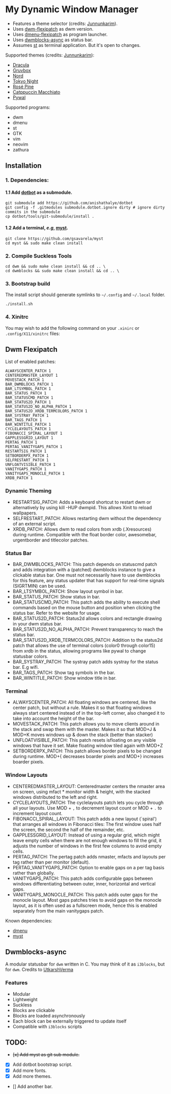# My Dynamic Window Manager

* Features a theme selector (credits: [Junnunkarim](https://github.com/junnunkarim/dotfiles-linux)).
* Uses [dwm-flexipatch](https://github.com/bakkeby/dwm-flexipatch) as dwm version.
* Uses [dmenu-flexipatch](https://github.com/bakkeby/dmenu-flexipatch) as program launcher.
* Uses [dwmblocks-async](#dwmblocks-async) as status bar.
* Assumes [st](https://github.com/gsavarela/myst) as terminal application. But it's open to changes.

Supported themes (credits: [Junnunkarim](https://github.com/junnunkarim/dotfiles-linux)):

* [Dracula](https://draculatheme.com/)
* [Gruvbox](https://github.com/morhetz/gruvbox)
* [Nord](https://www.nordtheme.com/)
* [Tokyo Night](https://github.com/folke/tokyonight.nvim)
* [Rosé Pine](https://rosepinetheme.com/)
* [Catppuccin Macchiato](https://github.com/catppuccin/catppuccin)
* [Pywal](https://github.com/dylanaraps/pywal)

Supported programs:

* dwm 
* dmenu
* st
* GTK
* vim
* neovim
* zathura

## Installation

### 1. Dependencies:
#### 1.1 Add [dotbot](https://github.com/anishathalye/dotbot) as a submodule.

```
git submodule add https://github.com/anishathalye/dotbot
git config -f .gitmodules submodule.dotbot.ignore dirty # ignore dirty commits in the submodule
cp dotbot/tools/git-submodule/install .
```


#### 1.2 Add a terminal, *e.g*, [myst](https://github.com/gsavarela/myst).

```
git clone https://github.com/gsavarela/myst
cd myst && sudo make clean install
```


### 2. Compile Suckless Tools

```
cd dwm && sudo make clean install && cd .. \
cd dwmblocks && sudo make clean install && cd .. \
```


### 3. Bootstrap build 

The install script should generate symlinks to  `~/.config` and `~/.local` folder. 

```
./install.sh
```


### 4. Xinitrc

You may wish to add the following command on your `.xinirc` or `.config/X11/xinitrc` files:



## Dwm Flexipatch

List of enabled patches:

```
ALWAYSCENTER_PATCH 1
CENTEREDMASTER_LAYOUT 1
MOVESTACK_PATCH 1
BAR_DWMBLOCKS_PATCH 1
BAR_LTSYMBOL_PATCH 1
BAR_STATUS_PATCH 1
BAR_STATUSCMD_PATCH 1
BAR_STATUS2D_PATCH 1
BAR_STATUS2D_NO_ALPHA_PATCH 1
BAR_STATUS2D_XRDB_TERMCOLORS_PATCH 1
BAR_SYSTRAY_PATCH 1
BAR_TAGS_PATCH 1
BAR_WINTITLE_PATCH 1
CYCLELAYOUTS_PATCH 1 
FIBONACCI_SPIRAL_LAYOUT 1
GAPPLESSGRID_LAYOUT 1
PERTAG_PATCH 1
PERTAG_VANITYGAPS_PATCH 1
RESTARTSIG_PATCH 1
SETBORDERPX_PATCH 1
SELFRESTART_PATCH 1
UNFLOATVISIBLE_PATCH 1
VANITYGAPS_PATCH 1
VANITYGAPS_MONOCLE_PATCH 1
XRDB_PATCH 1
```
### Dynamic Theming

* RESTARTSIG_PATCH: Adds a keyboard shortcut to restart dwm or alternatively by using kill -HUP dwmpid. This allows Xinit to reload wallpapers.
* SELFRESTART_PATCH: Allows restarting dwm without the dependency of an external script.
* XRDB_PATCH:  Allows dwm to read colors from xrdb (.Xresources) during runtime. Compatible with the float border color, awesomebar, urgentborder and titlecolor patches.


### Status Bar

* BAR_DWMBLOCKS_PATCH:  This patch depends on statuscmd patch and adds integration with a (patched)
 dwmblocks instance to give a clickable status bar. One must not necessarily
 have to use dwmblocks for this feature, any status updater that has support
 for real-time signals (SIGRTMIN) can be used.
* BAR_LTSYMBOL_PATCH: Show layout symbol in bar.
* BAR_STATUS_PATCH:  Show status in bar.
* BAR_STATUSCMD_PATCH: This patch adds the ability to execute shell commands based on the mouse button and position when clicking the status bar. Refer to the website for usage.
* BAR_STATUS2D_PATCH: Status2d allows colors and rectangle drawing in your dwm status bar.
* BAR_STATUS2D_NO_ALPHA_PATCH: Prevent transparency to reach the status bar.
* BAR_STATUS2D_XRDB_TERMCOLORS_PATCH: Addition to the status2d patch that allows the use of terminal colors (color0 through color15) from xrdb in the status, allowing programs like pywal to change statusbar colors. 
* BAR_SYSTRAY_PATCH: The systray patch adds systray for the status bar. E.g wifi.
* BAR_TAGS_PATCH: Show tag symbols in the bar.
* BAR_WINTITLE_PATCH: Show window title in bar.

### Terminal

* ALWAYSCENTER_PATCH: All floating windows are centered, like the center patch, but without a rule. Makes it so that floating windows always start centered instead of in the top-left corner, also changed it to take into account the height of the bar.
* MOVESTACK_PATCH: This patch allows you to move clients around in the stack and swap them with the master. Makes it so that MOD+J & MOD+K moves windows up & down the stack (better than stacker)
* UNFLOATVISIBLE_PATCH: This patch resets isfloating on any visible windows that have it set. Make floating window tiled again with MOD+Z
* SETBORDERPX_PATCH: This patch allows border pixels to be changed during runtime. MOD+{ decreases boarder pixels and MOD+} increases boarder pixels.


### Window Layouts
* CENTEREDMASTER_LAYOUT: Centeredmaster centers the nmaster area on screen, using mfact * monitor width & height, with the stacked windows distributed to the left and right. 
* CYCLELAYOUTS_PATCH: The cyclelayouts patch lets you cycle through all your layouts. Use MOD + `,` to decrement layout count or MOD + `.` to increment layout count.
* FIBONACCI_SPIRAL_LAYOUT: This patch adds a new layout (`spiral') that arranges all windows in Fibonacci tiles: The first window uses half the screen, the second the half of the remainder, etc.
* GAPPLESSGRID_LAYOUT: Instead of using a regular grid, which might leave empty cells when there are not enough windows to fill the grid, it adjusts the number of windows in the first few columns to avoid empty cells.
* PERTAG_PATCH: The pertag patch adds nmaster, mfacts and layouts per tag rather than per monitor (default).
* PERTAG_VANITYGAPS_PATCH: Option to enable gaps on a per tag basis rather than globally.
* VANITYGAPS_PATCH: This patch adds configurable gaps between windows differentiating between outer, inner, horizontal and vertical gaps.
* VANITYGAPS_MONOCLE_PATCH: This patch adds outer gaps for the monocle layout. Most gaps patches tries to avoid gaps on the monocle layout, as it is often used as a fullscreen mode, hence this is enabled separately from the main vanitygaps patch.

Known dependencies:

* [dmenu](https://tools.suckless.org/dmenu/)
* [myst](https://github.com/gsavarela/myst)



## Dwmblocks-async<a name="dwmblocks-async"></a> 

A modular statusbar for `dwm` written in C. You may think of it as `i3blocks`, but for `dwm`.
Credits to [UtkarshVerma](https://github.com/UtkarshVerma/dwmblocks-async) 

### Features

- Modular
- Lightweight
- Suckless
- Blocks are clickable
- Blocks are loaded asynchronously
- Each block can be externally triggered to update itself
- Compatible with `i3blocks` scripts


## TODO:

- ~~[x] Add myst as git sub module.~~
- [x] Add dotbot bootstrap script. 
- [x] Add more fonts.
- [x] Add more themes.
- [] Add another bar.


